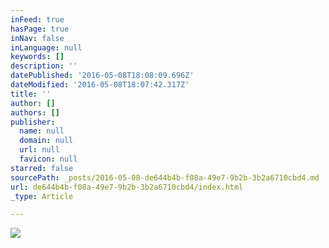 ```yaml
---
inFeed: true
hasPage: true
inNav: false
inLanguage: null
keywords: []
description: ''
datePublished: '2016-05-08T18:08:09.696Z'
dateModified: '2016-05-08T18:07:42.317Z'
title: ''
author: []
authors: []
publisher:
  name: null
  domain: null
  url: null
  favicon: null
starred: false
sourcePath: _posts/2016-05-08-de644b4b-f08a-49e7-9b2b-3b2a6710cbd4.md
url: de644b4b-f08a-49e7-9b2b-3b2a6710cbd4/index.html
_type: Article

---
```

![](https://the-grid-user-content.s3-us-west-2.amazonaws.com/b80f9563-8ba4-4509-bf5e-e0efbdcdbb35.jpg)